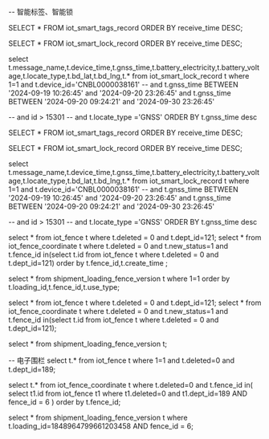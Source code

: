 -- 智能标签、智能锁

SELECT * FROM iot_smart_tags_record ORDER BY receive_time DESC;

SELECT * FROM iot_smart_lock_record ORDER BY receive_time DESC;

select t.message_name,t.device_time,t.gnss_time,t.battery_electricity,t.battery_voltage,t.locate_type,t.bd_lat,t.bd_lng,t.* from iot_smart_lock_record t where 1=1 and t.device_id='CNBL0000038161' -- and t.gnss_time BETWEEN '2024-09-19 10:26:45' and '2024-09-20 23:26:45' and t.gnss_time BETWEEN '2024-09-20 09:24:21' and '2024-09-30 23:26:45'

-- and id > 15301 -- and t.locate_type ='GNSS' ORDER BY t.gnss_time desc

SELECT * FROM iot_smart_tags_record ORDER BY receive_time DESC;

SELECT * FROM iot_smart_lock_record ORDER BY receive_time DESC;

select t.message_name,t.device_time,t.gnss_time,t.battery_electricity,t.battery_voltage,t.locate_type,t.bd_lat,t.bd_lng,t.* from iot_smart_lock_record t where 1=1 and t.device_id='CNBL0000038161' -- and t.gnss_time BETWEEN '2024-09-19 10:26:45' and '2024-09-20 23:26:45' and t.gnss_time BETWEEN '2024-09-20 09:24:21' and '2024-09-30 23:26:45'

-- and id > 15301 -- and t.locate_type ='GNSS' ORDER BY t.gnss_time desc

select * from iot_fence t where t.deleted = 0 and t.dept_id=121; select * from iot_fence_coordinate t where t.deleted = 0 and t.new_status=1 and t.fence_id in(select t.id from iot_fence t where t.deleted = 0 and t.dept_id=121) order by t.fence_id,t.create_time ;

select * from shipment_loading_fence_version t where 1=1 order by t.loading_id,t.fence_id,t.use_type;

select * from iot_fence t where t.deleted = 0 and t.dept_id=121; select * from iot_fence_coordinate t where t.deleted = 0 and t.new_status=1 and t.fence_id in(select t.id from iot_fence t where t.deleted = 0 and t.dept_id=121);

select * from shipment_loading_fence_version t;

-- 电子围栏 select t.* from iot_fence t where 1=1 and t.deleted=0 and t.dept_id=189;

select t.* from iot_fence_coordinate t where t.deleted=0 and t.fence_id in( select t1.id from iot_fence t1 where t1.deleted=0 and t1.dept_id=189 AND fence_id = 6 ) order by t.fence_id;

select * from shipment_loading_fence_version t where t.loading_id=1848964799661203458 AND fence_id = 6;